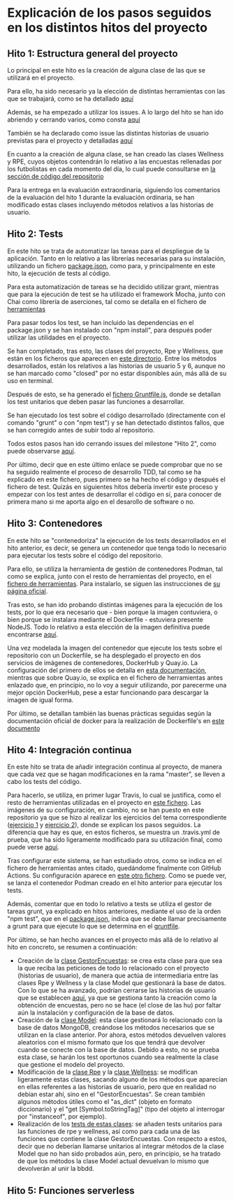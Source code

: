 # Explicación de los pasos seguidos en los distintos hitos del proyecto

## Hito 1: Estructura general del proyecto
Lo principal en este hito es la creación de alguna clase de las que se utilizará en el proyecto.

Para ello, ha sido necesario ya la elección de distintas herramientas con las que se trabajará, como se ha detallado [aquí](https://github.com/AlbertoLejarraga/percepcion-relativa-deportistas/tree/master/docs/herramientas.md)

Además, se ha empezado a utilizar los issues. A lo largo del hito se han ido abriendo y cerrando varios, como consta [aquí](https://github.com/AlbertoLejarraga/percepcion-relativa-deportistas/issues?q=is%3Aissue+is%3Aclosed)

También se ha declarado como issue las distintas historias de usuario previstas para el proyecto y detalladas [aquí](https://github.com/AlbertoLejarraga/percepcion-relativa-deportistas/issues)

En cuanto a la creación de alguna clase, se han creado las clases Wellness y RPE, cuyos objetos contendrán lo relativo a las encuestas rellenadas por los futbolistas en cada momento del día, lo cual puede consultarse en [la sección de código del repositorio](https://github.com/AlbertoLejarraga/percepcion-relativa-deportistas/tree/master/src)

Para la entrega en la evaluación extraordinaria, siguiendo los comentarios de la evaluación del hito 1 durante la evaluación ordinaria, se han modificado estas clases incluyendo métodos relativos a las historias de usuario.

## Hito 2: Tests
En este hito se trata de automatizar las tareas para el despliegue de la aplicación. Tanto en lo relativo a las librerías necesarias para su instalación, utilizando un fichero [package.json](https://github.com/AlbertoLejarraga/percepcion-relativa-deportistas/blob/master/package.json), como para, y principalmente en este hito, la ejecución de tests al código.

Para esta automatización de tareas se ha decidido utilizar grant, mientras que para la ejecución de test se ha utilizado el framework Mocha, junto con Chai como librería de aserciones, tal como se detalla en el fichero de [herramientas](https://github.com/AlbertoLejarraga/percepcion-relativa-deportistas/tree/master/docs/herramientas.md)

Para pasar todos los test, se han incluido las dependencias en el package.json y se han instalado con "npm install", para después poder utilizar las utilidades en el proyecto.

Se han completado, tras esto, las clases del proyecto, Rpe y Wellness, que están en los ficheros que aparecen en [este directorio](https://github.com/AlbertoLejarraga/percepcion-relativa-deportistas/tree/master/src). Entre los métodos desarrollados, están los relativos a las historias de usuario 5 y 6, aunque no se han marcado como "closed" por no estar disponibles aún, más allá de su uso en terminal.

Después de esto, se ha generado el [fichero Gruntfile.js](https://github.com/AlbertoLejarraga/percepcion-relativa-deportistas/blob/master/Gruntfile.js), donde se detallan los test unitarios que deben pasar las funciones a desarrollar.

Se han ejecutado los test sobre el código desarrollado (directamente con el comando "grunt" o con "npm test") y se han detectado distintos fallos, que se han corregido antes de subir todo al repositorio.

Todos estos pasos han ido cerrando issues del milestone "Hito 2", como puede observarse [aquí](https://github.com/AlbertoLejarraga/percepcion-relativa-deportistas/issues?q=is%3Aissue+is%3Aclosed+milestone%3A%22Hito+2%22).

Por último, decir que en este último enlace se puede comprobar que no se ha seguido realmente el proceso de desarrollo TDD, tal como se ha explicado en este fichero, pues primero se ha hecho el código y después el fichero de test. Quizás en siguientes hitos debería invertir este proceso y empezar con los test antes de desarrollar el código en sí, para conocer de primera mano si me aporta algo en el desarollo de software o no.

## Hito 3: Contenedores
En este hito se "contenedoriza" la ejecución de los tests desarrollados en el hito anterior, es decir, se genera un contenedor que tenga todo lo necesario para ejecutar los tests sobre el código del repositorio.

Para ello, se utiliza la herramienta de gestión de contenedores Podman, tal como se explica, junto con el resto de herramientas del proyecto, en el [fichero de herramientas](https://github.com/AlbertoLejarraga/percepcion-relativa-deportistas/tree/master/docs/herramientas.md). Para instalarlo, se siguen las instrucciones de [su página oficial](https://podman.io/getting-started/installation).

Tras esto, se han ido probando distintas imágenes para la ejecución de los tests, por lo que era necesario que - bien porque la imagen contuviera, o bien porque se instalara mediante el Dockerfile - estuviera presente NodeJS. Todo lo relativo a esta elección de la imagen definitiva puede encontrarse [aquí](https://github.com/AlbertoLejarraga/percepcion-relativa-deportistas/tree/master/docs/eleccionImagenDockerTest/README.md).

Una vez modelada la imagen del contenedor que ejecute los tests sobre el repositorio con un Dockerfile, se ha desplegado el proyecto en dos servicios de imágenes de contenedores, DockerHub y Quay.io. La configuración del primero de ellos se detalla en [esta documentación](https://github.com/AlbertoLejarraga/percepcion-relativa-deportistas/tree/master/docs/despliegueDockerHub/README.md), mientras que sobre Quay.io, se explica en el fichero de herramientas antes enlazado que, en principio, no lo voy a seguir utilizando, por parecerme una mejor opción DockerHub, pese a estar funcionando para descargar la imagen de igual forma.

Por último, se detallan también las buenas prácticas seguidas según la documentación oficial de docker para la realización de Dockerfile's en [este documento](https://github.com/AlbertoLejarraga/percepcion-relativa-deportistas/tree/master/docs/buenasPracticasDocker.md)

## Hito 4: Integración continua
En este hito se trata de añadir integración continua al proyecto, de manera que cada vez que se hagan modificaciones en la rama "master", se lleven a cabo los tests del código.

Para hacerlo, se utiliza, en primer lugar Travis, lo cual se justifica, como el resto de herramientas utilizadas en el proyecto en [este fichero](https://github.com/AlbertoLejarraga/percepcion-relativa-deportistas/tree/master/docs/herramientas.md). Las imágenes de su configuración, en cambio, no se han puesto en este repositorio ya que se hizo al realizar los ejercicios del tema correspondiente ([ejercicio 1](https://github.com/AlbertoLejarraga/Autoevaluacion-IV-2020/blob/main/Semana%206_7-CI/Ejercicio%201/README.md) y [ejercicio 2](https://github.com/AlbertoLejarraga/Autoevaluacion-IV-2020/blob/main/Semana%206_7-CI/Ejercicio%202/README.md)), donde se explican los pasos seguidos. La diferencia que hay es que, en estos ficheros, se muestra un .travis.yml de prueba, que ha sido ligeramente modificado para su utilización final, como puede verse [aquí](https://github.com/AlbertoLejarraga/percepcion-relativa-deportistas/blob/master/.travis.yml).

Tras configurar este sistema, se han estudiado otros, como se indica en el fichero de herramientas antes citado, quedándome finalmente con GitHub Actions. Su configuración aparece en [este otro fichero](https://github.com/AlbertoLejarraga/percepcion-relativa-deportistas/blob/master/.github/workflows/push.yml). Como se puede ver, se lanza el contenedor Podman creado en el hito anterior para ejecutar los tests.

Además, comentar que en todo lo relativo a tests se utiliza el gestor de tareas grunt, ya explicado en hitos anteriores, mediante el uso de la orden "npm test", que en el [package.json](https://github.com/AlbertoLejarraga/percepcion-relativa-deportistas/blob/master/package.json), indica que se debe llamar precisamente a grunt para que ejecute lo que se determina en el [gruntfile](https://github.com/AlbertoLejarraga/percepcion-relativa-deportistas/blob/master/Gruntfile.js).

Por último, se han hecho avances en el proyecto más allá de lo relativo al hito en concreto, se resumen a continuación:
  * Creación de la [clase GestorEncuestas](https://github.com/AlbertoLejarraga/percepcion-relativa-deportistas/blob/master/src/gestorEncuestas.js): se crea esta clase para que sea la que reciba las peticiones de todo lo relacionado con el proyecto (historias de usuario), de manera que actúa de intermediaria entre las clases Rpe y Wellness y la clase Model que gestionará la base de datos. Con lo que se ha avanzado, podrían cerrarse las historias de usuario que se establecen [aquí](https://github.com/AlbertoLejarraga/percepcion-relativa-deportistas/issues?q=is%3Aopen+is%3Aissue+label%3Auser-stories), ya que se gestiona tanto la creación como la obtención de encuestas, pero no se hace (el close de las hu) por faltar aún la instalación y configuración de la base de datos.
  * Creación de la [clase Model](https://github.com/AlbertoLejarraga/percepcion-relativa-deportistas/blob/master/src/model.js): esta clase gestionará lo relacionado con la base de datos MongoDB, creándose los métodos necesarios que se utilizan en la clase anterior. Por ahora, estos métodos devuelven valores aleatorios con el mismo formato que los que tendrá que devolver cuando se conecte con la base de datos. Debido a esto, no se prueba esta clase, se harán los test oportunos cuando sea realmente la clase que gestione el modelo del proyecto.
  * Modificación de la [clase Rpe](https://github.com/AlbertoLejarraga/percepcion-relativa-deportistas/blob/master/src/rpe.js) y la [clase Wellness](https://github.com/AlbertoLejarraga/percepcion-relativa-deportistas/blob/master/src/wellness.js): se modifican ligeramente estas clases, sacando alguno de los métodos que aparecían en ellas referentes a las historias de usuario, pero que en realidad no debían estar ahí, sino en el "GestorEncuestas". Se crean también algunos métodos útiles como el "as_dict" (objeto en formato diccionario) y el "get [Symbol.toStringTag]" (tipo del objeto al interrogar por "instanceof", por ejemplo).
  * Realización de los [tests de estas clases](https://github.com/AlbertoLejarraga/percepcion-relativa-deportistas/blob/master/tests/principal.js): se añaden tests unitarios para las funciones de rpe y wellness, así como para cada una de las funciones que contiene la clase GestorEncuestas. Con respecto a estos, decir que no deberían llamarse unitarios al integrar métodos de la clase Model que no han sido probados aún, pero, en principio, se ha tratado de que los métodos la clase Model actual devuelvan lo mismo que devolverán al unir la bbdd.

## Hito 5: Funciones serverless
